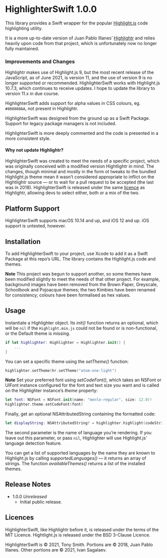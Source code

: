# HighlighterSwift 1.0.0

This library provides a Swift wrapper for the popular [Highlight.js](https://highlightjs.org/) code highlighting utility.

It is a more up-to-date version of Juan Pablo Illanes’ [Highlightr](https://github.com/raspu/Highlightr) and relies heavily upon code from that project, which is unfortunately now no longer fully maintained.

### Improvements and Changes

Highlightr makes use of Highlight.js 9, but the most recent release of the JavaScript, as of June 2021, is version 11, and the use of version 9 is no longer supported or recommended. HighlighterSwift works with Highlight.js 10.7.3, which continues to receive updates. I hope to update the library to version 11.x in due course.

HighlighterSwift adds support for alpha values in CSS colours, eg. `#808080AA`, not present in Highlightr.

HighlighterSwift was designed from the ground up as a Swift Package. Support for legacy package managers is not included.

HighlighterSwift is more deeply commented and the code is presented in a more consistent style.

#### Why not update Highlightr?

HighlighterSwift was created to meet the needs of a specific project, which was originally conceived with a modified version Hightlightr in mind. The changes, though minimal and mostly in the form ot tweaks to the bundled Highlight.js theme mean it wasn’t considered appropriate to inflict on the Hightlightr source — or to wait for a pull request to be accepted (the last was in 2018). HighlighterSwift is released under the same [licence](#licence) as Highlightr, allowing devs to select either, both or a mix of the two.

## Platform Support

HighlighterSwift supports macOS 10.14 and up, and iOS 12 and up. iOS support is untested, however.

## Installation

To add HighlighterSwift to your project, use Xcode to add it as a Swift Package at this repo’s URL. The library contains the Highlight.js code and themes.

**Note** This project was begun to support another, so some themes have been modified slightly to meet the needs of that other project. For example, background images have been removed from the Brown Paper, Greyscale, Schoolbook and Pojoacque themes; the two Kimbies have been renamed for consistency; colours have been formalised as hex values.

## Usage

Instantiate a Highlighter object. Its *init()* function returns an optional, which will be `nil` if the `Highlight.min.js` could not be found or is non-functional, or the Default theme is missing.

```swift
if let highlighter: Highlighter = Highlighter.init() {
    ...
}
```

You can set a specific theme using the *setTheme()* function:

```swift
highlighter.setTheme(hr.setTheme("atom-one-light")
```

**Note** Set your preferred font using *setCodeFont()*, which takes an NSFont or UIFont instance configured for the font and text size you want and is called on the Highlighter instance’s *theme* property:

```swift
let font: NSFont = NSFont.init(name: "menlo-regular", size: 12.0)!
highlighter.theme.setCodeFont(font)
```

Finally, get an optional NSAttributedString containing the formatted code:

```swift
let displayString: NSAttributedString? = highlighter.highlight(codeString, as: "swift")
```

The second parameter is the name of language you’re rendering. If you leave out this parameter, or pass `nil`, Highlighter will use Highlight.js’ language detection feature.

You can get a list of supported languages by the name they are known to Highlight.js by calling *supportedLanguages()* — it returns an array of strings. The function *availableThemes()* returns a list of the installed themes.

## Release Notes

* 1.0.0 *Unreleased*
    * Initial public release.

## Licences

HighlighterSwift, like Highlightr before it, is released under the terms of the MIT Licence. Hightlight.js is released under the BSD 3-Clause Licence.

HighlighterSwift is &copy; 2021, Tony Smith. Portions are &copy; 2018, Juan Pablo Illanes. Other portions are &copy; 2021, Ivan Sagalaev.
